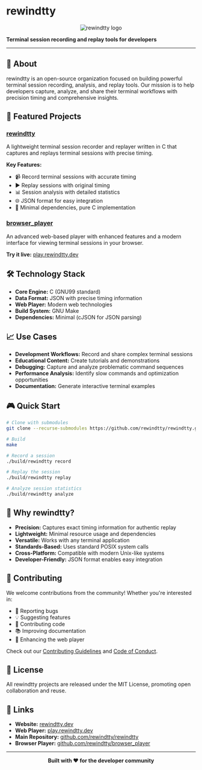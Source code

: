 # rewindtty

<p align="center">
  <picture>
    <img style="max-width:400px;height:auto" src="https://www.rewindtty.dev/assets/images/logo-black.png" alt="rewindtty logo">
  </picture>
</p>

**Terminal session recording and replay tools for developers**

---

## 🎯 About

rewindtty is an open-source organization focused on building powerful terminal session recording, analysis, and replay tools. Our mission is to help developers capture, analyze, and share their terminal workflows with precision timing and comprehensive insights.

## 🚀 Featured Projects

### [rewindtty](https://github.com/rewindtty/rewindtty)
A lightweight terminal session recorder and replayer written in C that captures and replays terminal sessions with precise timing.

**Key Features:**
- 📹 Record terminal sessions with accurate timing
- ▶️ Replay sessions with original timing
- 📊 Session analysis with detailed statistics
- 🌐 JSON format for easy integration
- 🔧 Minimal dependencies, pure C implementation

### [browser_player](https://github.com/rewindtty/browser_player)
An advanced web-based player with enhanced features and a modern interface for viewing terminal sessions in your browser.

**Try it live:** [play.rewindtty.dev](https://play.rewindtty.dev)

## 🛠️ Technology Stack

- **Core Engine:** C (GNU99 standard)
- **Data Format:** JSON with precise timing information
- **Web Player:** Modern web technologies
- **Build System:** GNU Make
- **Dependencies:** Minimal (cJSON for JSON parsing)

## 📈 Use Cases

- **Development Workflows:** Record and share complex terminal sessions
- **Educational Content:** Create tutorials and demonstrations
- **Debugging:** Capture and analyze problematic command sequences
- **Performance Analysis:** Identify slow commands and optimization opportunities
- **Documentation:** Generate interactive terminal examples

## 🎮 Quick Start

```bash
# Clone with submodules
git clone --recurse-submodules https://github.com/rewindtty/rewindtty.git

# Build
make

# Record a session
./build/rewindtty record

# Replay the session
./build/rewindtty replay

# Analyze session statistics
./build/rewindtty analyze
```

## 🌟 Why rewindtty?

- **Precision:** Captures exact timing information for authentic replay
- **Lightweight:** Minimal resource usage and dependencies
- **Versatile:** Works with any terminal application
- **Standards-Based:** Uses standard POSIX system calls
- **Cross-Platform:** Compatible with modern Unix-like systems
- **Developer-Friendly:** JSON format enables easy integration

## 🤝 Contributing

We welcome contributions from the community! Whether you're interested in:

- 🐛 Reporting bugs
- 💡 Suggesting features
- 🔧 Contributing code
- 📚 Improving documentation
- 🎨 Enhancing the web player

Check out our [Contributing Guidelines](https://github.com/rewindtty/rewindtty/blob/main/CONTRIBUTING.md) and [Code of Conduct](https://github.com/rewindtty/rewindtty/blob/main/CODE_OF_CONDUCT.md).

## 📜 License

All rewindtty projects are released under the MIT License, promoting open collaboration and reuse.

## 🔗 Links

- **Website:** [rewindtty.dev](https://rewindtty.dev)
- **Web Player:** [play.rewindtty.dev](https://play.rewindtty.dev)
- **Main Repository:** [github.com/rewindtty/rewindtty](https://github.com/rewindtty/rewindtty)
- **Browser Player:** [github.com/rewindtty/browser_player](https://github.com/rewindtty/browser_player)

---

<p align="center">
  <strong>Built with ❤️ for the developer community</strong>
</p>
